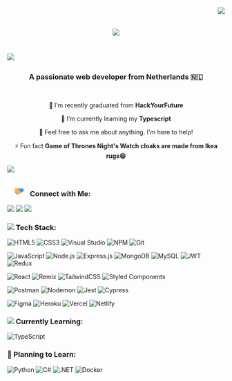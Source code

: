 <img align="right" src="https://visitor-badge.laobi.icu/badge?page_id=burhan1997.burhan1997" />

<h1 align="center">
<img src="https://readme-typing-svg.herokuapp.com/?font=Righteous&size=35&center=true&vCenter=true&width=500&height=70&duration=4000&lines=Hi+There!+👋;+I'm+Burhan+Elaldi!;" />
</h1>

## <picture><img src = "https://github.com/7oSkaaa/7oSkaaa/blob/main/Images/about_me.gif?raw=true" width = 50px></picture>
<h3 align="center">A passionate web developer from Netherlands 🇳🇱</h3>

<br/>

<div align="center">
 
🔭 I’m recently graduated from **HackYourFuture**

🌱 I’m currently learning my **Typescript**

💬 Feel free to ask me about anything. I'm here to help!

⚡ Fun fact **Game of Thrones Night's Watch cloaks are made from Ikea rugs😆**

</div>
<a href="https://www.youtube.com/watch?v=dQw4w9WgXcQ"><img src="https://user-images.githubusercontent.com/73097560/115834477-dbab4500-a447-11eb-908a-139a6edaec5c.gif"></a>
<br/>


### <img src='https://raw.githubusercontent.com/ashu-guo/ashu-guo/main/assets/handshake.gif' width="52.5px" height="28.57px">Connect with Me:
<a target="_blank" href="https://www.linkedin.com/in/burhanelaldi"><img src="https://img.shields.io/badge/-LinkedIn-0077B5?style=for-the-badge&logo=Linkedin&logoColor=white"></img></a>
<a target="_blank" href="mailto:burhanelaldi97@gmail.com"><img src="https://img.shields.io/badge/-Gmail-D14836?style=for-the-badge&logo=Gmail&logoColor=white"></img></a>
<a target="_blank" href="https://github.com/burhan1997"><img src="https://img.shields.io/badge/-Github-12100E?style=for-the-badge&logo=Github&logoColor=white"></img></a>


### <img src = "https://media2.giphy.com/media/QssGEmpkyEOhBCb7e1/giphy.gif?cid=ecf05e47a0n3gi1bfqntqmob8g9aid1oyj2wr3ds3mg700bl&rid=giphy.gif" width = 20px> Tech Stack:  
<!-- Badges from https://github.com/Ileriayo/markdown-badges -->
![HTML5](https://img.shields.io/badge/html5-%23E34F26.svg?style=for-the-badge&logo=html5&logoColor=white)
![CSS3](https://img.shields.io/badge/css3-%231572B6.svg?style=for-the-badge&logo=css3&logoColor=white)
![Visual Studio](https://img.shields.io/badge/Visual%20Studio-%235C2D91.svg?style=for-the-badge&logo=visual-studio&logoColor=white)
![NPM](https://img.shields.io/badge/npm-%23CB3837.svg?style=for-the-badge&logo=npm&logoColor=white)
![Git](https://img.shields.io/badge/git-%23F05033.svg?style=for-the-badge&logo=git&logoColor=white)

![JavaScript](https://img.shields.io/badge/javascript-%23323330.svg?style=for-the-badge&logo=javascript&logoColor=%23F7DF1E)
![Node.js](https://img.shields.io/badge/node.js-%2343853D.svg?style=for-the-badge&logo=node.js&logoColor=white)
![Express.js](https://img.shields.io/badge/express.js-%23404d59.svg?style=for-the-badge&logo=express&logoColor=%2361DAFB)
![MongoDB](https://img.shields.io/badge/mongodb-%2347A248.svg?style=for-the-badge&logo=mongodb&logoColor=white)
![MySQL](https://img.shields.io/badge/mysql-%234479A1.svg?style=for-the-badge&logo=mysql&logoColor=white)
![JWT](https://img.shields.io/badge/JWT-black?style=for-the-badge&logo=JSON%20web%20tokens)
![Redux](https://img.shields.io/badge/redux-%23593D88.svg?style=for-the-badge&logo=redux&logoColor=white)

![React](https://img.shields.io/badge/react-%2320232a.svg?style=for-the-badge&logo=react&logoColor=%2361DAFB)
![Remix](https://img.shields.io/badge/remix-%23000000.svg?style=for-the-badge&logo=remix&logoColor=white)
![TailwindCSS](https://img.shields.io/badge/tailwindcss-%2338B2AC.svg?style=for-the-badge&logo=tailwind-css&logoColor=white)
![Styled Components](https://img.shields.io/badge/styled--components-DB7093?style=for-the-badge&logo=styled-components&logoColor=white)

![Postman](https://img.shields.io/badge/postman-%23FF6C37.svg?style=for-the-badge&logo=postman&logoColor=white)
![Nodemon](https://img.shields.io/badge/nodemon-%2376D04B.svg?style=for-the-badge&logo=nodemon&logoColor=white)
![Jest](https://img.shields.io/badge/-jest-%23C21325?style=for-the-badge&logo=jest&logoColor=white)
![Cypress](https://img.shields.io/badge/cypress-%2317202C.svg?style=for-the-badge&logo=cypress&logoColor=white)

![Figma](https://img.shields.io/badge/figma-%23F24E1E.svg?style=for-the-badge&logo=figma&logoColor=white)
![Heroku](https://img.shields.io/badge/heroku-%23430098.svg?style=for-the-badge&logo=heroku&logoColor=white)
![Vercel](https://img.shields.io/badge/vercel-%23000000.svg?style=for-the-badge&logo=vercel&logoColor=white)
![Netlify](https://img.shields.io/badge/netlify-%2300C7B7.svg?style=for-the-badge&logo=netlify&logoColor=white)



### <img src="https://media.giphy.com/media/iY8CRBdQXODJSCERIr/giphy.gif" width="20px"> Currently Learning:
![TypeScript](https://img.shields.io/badge/typescript-%23007ACC.svg?style=for-the-badge&logo=typescript&logoColor=white)



### 🚀 Planning to Learn:
![Python](https://img.shields.io/badge/python-%2314354C.svg?style=for-the-badge&logo=python&logoColor=white)
![C#](https://img.shields.io/badge/c%23-%23239120.svg?style=for-the-badge&logo=c-sharp&logoColor=white)
![.NET](https://img.shields.io/badge/.NET-512BD4?style=for-the-badge&logo=dotnet&logoColor=white)
![Docker](https://img.shields.io/badge/docker-%230db7ed.svg?style=for-the-badge&logo=docker&logoColor=white)


